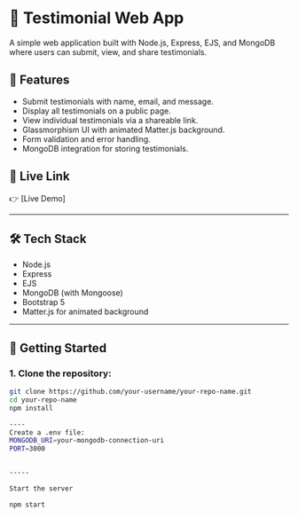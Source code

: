 # 🌟 Testimonial Web App

A simple web application built with Node.js, Express, EJS, and MongoDB where users can submit, view, and share testimonials.

## 🚀 Features

- Submit testimonials with name, email, and message.
- Display all testimonials on a public page.
- View individual testimonials via a shareable link.
- Glassmorphism UI with animated Matter.js background.
- Form validation and error handling.
- MongoDB integration for storing testimonials.

## 🔗 Live Link

👉 [Live Demo]


---

## 🛠️ Tech Stack

- Node.js
- Express
- EJS
- MongoDB (with Mongoose)
- Bootstrap 5
- Matter.js for animated background

---

## 🧰 Getting Started

### 1. Clone the repository:

```bash
git clone https://github.com/your-username/your-repo-name.git
cd your-repo-name
npm install

----
Create a .env file:
MONGODB_URI=your-mongodb-connection-uri
PORT=3000


-----

Start the server 

npm start

